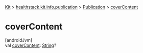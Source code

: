 
[Kit](../../../kit.html) > [healthstack.kit.info.publication](../index.html) > [Publication](index.html) > [coverContent](cover-content.html)



# coverContent



[androidJvm]\
val [coverContent](cover-content.html): [String](https://kotlinlang.org/api/latest/jvm/stdlib/kotlin/-string/index.html)?




